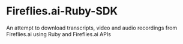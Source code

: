 # Fireflies.ai-Ruby-SDK
An attempt to download transcripts, video and audio recordings from Fireflies.ai using Ruby and Fireflies.ai APIs
